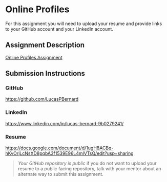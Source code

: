 # Online Profiles
For this assignment you will need to upload your resume and provide links to your GitHub account and your LinkedIn account.

## Assignment Description
[Online Profiles Assignment](https://education.launchcode.org/liftoff/modules/assignments/online-profiles)

## Submission Instructions
 
### GitHub
https://github.com/LucasPBernard
 
### LinkedIn
https://www.linkedin.com/in/lucas-bernard-9b0279241/

### Resume
https://docs.google.com/document/d/1ugH8ACBq-hKvOrjLcNsXD8pqbA3f1539E96L4mlVTsQ/edit?usp=sharing
> *Your GitHub repository is public* if you do not want to upload your resume to a public facing repository, talk with your mentor about an alternate way to submit this assignment.
